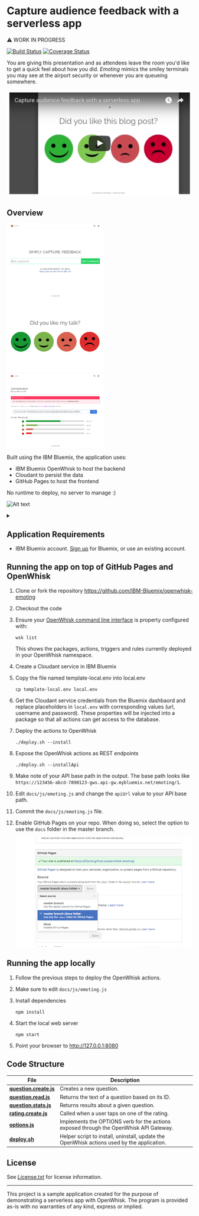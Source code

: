 # Capture audience feedback with a serverless app

:warning: WORK IN PROGRESS

[![Build Status](https://travis-ci.org/IBM-Bluemix/openwhisk-emoting.svg?branch=master)](https://travis-ci.org/IBM-Bluemix/openwhisk-emoting) [![Coverage Status](https://coveralls.io/repos/github/IBM-Bluemix/openwhisk-emoting/badge.svg?branch=master)](https://coveralls.io/github/IBM-Bluemix/openwhisk-emoting?branch=master)

You are giving this presentation and as attendees leave the room you'd like to get a quick feel about how you did. *Emoting* mimics the smiley terminals you may see at the airport security or whenever you are queueing somewhere.

   [![emoting](xdocs/emoting-youtube.png)](https://youtu.be/5btqydWZ8u0 "emoting")

## Overview

  <img src="xdocs/emoting-question.png" height="200"/>
  <img src="xdocs/emoting-answer.png" height="200"/>
  <img src="xdocs/emoting-admin.png" height="200"/>

Built using the IBM Bluemix, the application uses:
* IBM Bluemix OpenWhisk to host the backend
* Cloudant to persist the data
* GitHub Pages to host the frontend

No runtime to deploy, no server to manage :)

![Alt text](https://g.gravizo.com/source/architecture?https%3A%2F%2Fraw.githubusercontent.com%2FIBM-Bluemix%2Fopenwhisk-emoting%2Fmaster%2FREADME.md)
<details>
<summary></summary>
architecture
  digraph G {
    node [fontname = "helvetica"];
    rankdir=LR;
    user -> github;
    github -> openwhisk [label="API Calls"];
    openwhisk -> cloudant;
    github [shape=circle style=filled color="%234E96DB" fontcolor=white label="GitHub Pages"];
    openwhisk [shape=circle style=filled color="%2324B643" fontcolor=white label="OpenWhisk"];
    cloudant [shape=circle style=filled color="%234E96DB" fontcolor=white label="Cloudant"];
  }
architecture
</details>

## Application Requirements

* IBM Bluemix account. [Sign up][bluemix_signup_url] for Bluemix, or use an existing account.

## Running the app on top of GitHub Pages and OpenWhisk

1. Clone or fork the repository https://github.com/IBM-Bluemix/openwhisk-emoting

1. Checkout the code

1. Ensure your [OpenWhisk command line interface](https://console.ng.bluemix.net/openwhisk/cli) is property configured with:

   ```
   wsk list
   ```

   This shows the packages, actions, triggers and rules currently deployed in your OpenWhisk namespace.

1. Create a Cloudant service in IBM Bluemix

1. Copy the file named template-local.env into local.env

   ```
   cp template-local.env local.env
   ```

1. Get the Cloudant service credentials from the Bluemix dashbaord and replace placeholders in `local.env` with corresponding values (url, username and password). These properties will be injected into a package so that all actions can get access to the database.

1. Deploy the actions to OpenWhisk

   ```
   ./deploy.sh --install
   ```

1. Expose the OpenWhisk actions as REST endpoints

   ```
   ./deploy.sh --installApi
   ```

1. Make note of your API base path in the output. The base path looks like `https://123456-abcd-7890123-gws.api-gw.mybluemix.net/emoting/1`.

1. Edit `docs/js/emoting.js` and change the `apiUrl` value to your API base path.

1. Commit the `docs/js/emoting.js` file.

1. Enable GitHub Pages on your repo. When doing so, select the option to use the `docs` folder in the master branch.

   ![](xdocs/githubpages.png)

## Running the app locally

1. Follow the previous steps to deploy the OpenWhisk actions.

1. Make sure to edit `docs/js/emoting.js`

1. Install dependencies

   ```
   npm install
   ```

1. Start the local web server

   ```
   npm start
   ```

1. Point your browser to http://127.0.0.1:8080

## Code Structure

| File | Description |
| ---- | ----------- |
|[**question.create.js**](actions/question.create.js)| Creates a new question. |
|[**question.read.js**](actions/question.read.js)| Returns the text of a question based on its ID. |
|[**question.stats.js**](actions/question.stats.js)| Returns results about a given question. |
|[**rating.create.js**](actions/rating.create.js)| Called when a user taps on one of the rating. |
|[**options.js**](actions/options.js)| Implements the OPTIONS verb for the actions exposed through the OpenWhisk API Gateway. |
|[**deploy.sh**](deploy.sh)|Helper script to install, uninstall, update the OpenWhisk actions used by the application.|

## License

See [License.txt](License.txt) for license information.

---

This project is a sample application created for the purpose of demonstrating a serverless app with OpenWhisk. The program is provided as-is with no warranties of any kind, express or implied.

[bluemix_signup_url]: https://console.ng.bluemix.net/?cm_mmc=GitHubReadMe
